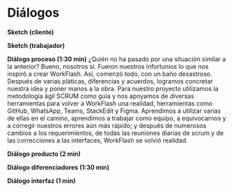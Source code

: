 
<h1>Diálogos</h1>

  **Sketch (cliente)** 

 
  **Sketch (trabajador)** 

 
  **Diálogo proceso (1:30 min)**
 ¿Quién no ha pasado por una situación similar a la anterior? Bueno, nosotros sí. Fueron nuestros infortunios lo que nos inspiró a crear WorkFlash. Así, comenzó todo, con un baño desastroso. 
Después de varias pláticas, diferencias y acuerdos, logramos concretar nuestra idea y poner manos a la obra. 
Para nuestro proyecto utilizamos la metodología ágil SCRUM como guía y nos apoyamos de diversas herramientas para volver a WorkFlash una realidad, herramientas como GitHub, WhatsApp, Teams, StackEdit y Figma. 
Aprendimos a utilizar varias de ellas en el camino, aprendimos a trabajar como equipo, a equivocarnos y a corregir nuestros errores aún más rápido; y   después de numerosos cambios a los requerimientos, de todas las reuniones diarias de scrum y de las correcciones a las interfaces, WorkFlash se volvió realidad.
 
 **Diálogo producto (2 min)** 

 
**Diálogo diferenciadores (1:30 min)** 

 
**Diálogo interfaz (1 min)**

 

<!--stackedit_data:
eyJoaXN0b3J5IjpbLTQ5MDAxNjEyNiwtMTQxMDQ5NDI1MiwtOT
E1NDYwOTIxLDIwNDY2NDE0NDYsLTgyOTcwNjk2OF19
-->